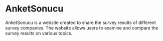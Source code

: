 # AnketSonucu
AnketSonucu is a website created to share the survey results of different survey companies. The website allows users to examine and compare the survey results on various topics.
